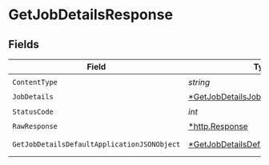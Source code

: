 # GetJobDetailsResponse


## Fields

| Field                                                                                                  | Type                                                                                                   | Required                                                                                               | Description                                                                                            |
| ------------------------------------------------------------------------------------------------------ | ------------------------------------------------------------------------------------------------------ | ------------------------------------------------------------------------------------------------------ | ------------------------------------------------------------------------------------------------------ |
| `ContentType`                                                                                          | *string*                                                                                               | :heavy_check_mark:                                                                                     | N/A                                                                                                    |
| `JobDetails`                                                                                           | [*GetJobDetailsJobDetails](../../models/operations/getjobdetailsjobdetails.md)                         | :heavy_minus_sign:                                                                                     | Job details.                                                                                           |
| `StatusCode`                                                                                           | *int*                                                                                                  | :heavy_check_mark:                                                                                     | N/A                                                                                                    |
| `RawResponse`                                                                                          | [*http.Response](https://pkg.go.dev/net/http#Response)                                                 | :heavy_minus_sign:                                                                                     | N/A                                                                                                    |
| `GetJobDetailsDefaultApplicationJSONObject`                                                            | [*GetJobDetailsDefaultApplicationJSON](../../models/operations/getjobdetailsdefaultapplicationjson.md) | :heavy_minus_sign:                                                                                     | Error response.                                                                                        |